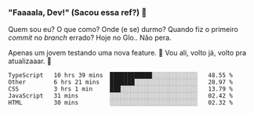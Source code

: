 ### "Faaaala, Dev!" (Sacou essa ref?) 👋

Quem sou eu? O que como? Onde (e se) durmo? Quando fiz o primeiro *commit* no *branch* errado?
Hoje no Glo.. Não pera.

Apenas um jovem testando uma nova feature. :musical_note: Vou ali, volto já, volto pra atualizaaar. :musical_note:

<!--
**Elyabe/Elyabe** is a ✨ _special_ ✨ repository because its `README.md` (this file) appears on your GitHub profile.

Here are some ideas to get you started:

- 🔭 I’m currently working on ...
- 🌱 I’m currently learning ...
- 👯 I’m looking to collaborate on ...
- 🤔 I’m looking for help with ...
- 💬 Ask me about ...
- 📫 How to reach me: ...
- 😄 Pronouns: ...
- ⚡ Fun fact: ...
-->

<!--START_SECTION:waka-->
```text
TypeScript   10 hrs 39 mins  ████████████░░░░░░░░░░░░░   48.55 % 
Other        6 hrs 21 mins   ███████░░░░░░░░░░░░░░░░░░   28.97 % 
CSS          3 hrs 1 min     ███░░░░░░░░░░░░░░░░░░░░░░   13.79 % 
JavaScript   31 mins         ░░░░░░░░░░░░░░░░░░░░░░░░░   02.42 % 
HTML         30 mins         ░░░░░░░░░░░░░░░░░░░░░░░░░   02.32 %
```
<!--END_SECTION:waka-->
